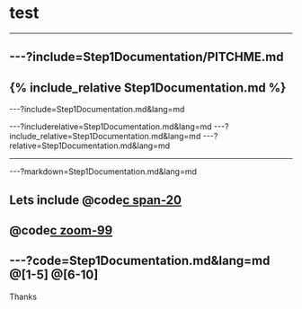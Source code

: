 <!--
$theme: gaia
template: invert
-->



# test
---
---?include=Step1Documentation/PITCHME.md
---
{% include_relative Step1Documentation.md %}
---
---?include=Step1Documentation.md&lang=md

---?includerelative=Step1Documentation.md&lang=md
---?include_relative=Step1Documentation.md&lang=md
---?relative=Step1Documentation.md&lang=md

---
---?markdown=Step1Documentation.md&lang=md

Lets include
@code[c span-20](Step1Documentation.md)
---
@code[c zoom-99](Step1Documentation.md)
---
---?code=Step1Documentation.md&lang=md
@[1-5]
@[6-10]
---
Thanks
